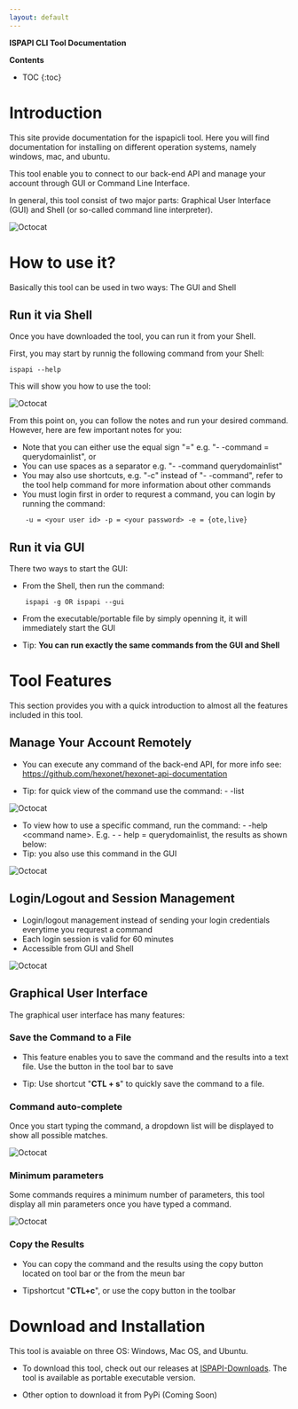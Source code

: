 ```yaml
---
layout: default
---
```


**ISPAPI CLI Tool Documentation**

**Contents**
* TOC
{:toc}

# Introduction

This site provide documentation for the ispapicli tool. Here you will find documentation for installing on different operation systems, namely windows, mac, and ubuntu. 

This tool enable you to connect to our back-end API and manage your account through GUI or Command Line Interface.

In general, this tool consist of two major parts: Graphical User Interface (GUI) and Shell (or so-called command line interpreter).

![Octocat](/assets/doc_img/gui.png)

# How to use it?

Basically this tool can be used in two ways: The GUI and Shell

## Run it via Shell

Once you have downloaded the tool, you can run it from your Shell.

First, you may start by runnig the following command from your Shell:

```
ispapi --help
```

This will show you how to use the tool:

![Octocat](/assets/doc_img/help.png)

From this point on, you can follow the notes and run your desired command.
However, here are few important notes for you:

-   Note that you can either use the equal sign "=" e.g. "- -command = querydomainlist", or
-   You can use spaces as a separator e.g. "- -command querydomainlist"
-   You may also use shortcuts, e.g. "-c" instead of "- -command", refer to the tool help command for more information about other commands
-   You must login first in order to requrest a command, you can login by running the command:

```
    -u = <your user id> -p = <your password> -e = {ote,live}
```

## Run it via GUI

There two ways to start the GUI:

*  From the Shell, then run the command:

```
    ispapi -g OR ispapi --gui
```

*  From the executable/portable file by simply openning it, it will immediately start the GUI

* Tip: **You can run exactly the same commands from the GUI and Shell** 

# Tool Features

This section provides you with a quick introduction to almost all the features included in this tool.

## Manage Your Account Remotely

* You can execute any command of the back-end API, for more info see: https://github.com/hexonet/hexonet-api-documentation

* Tip: for quick view of the command use the command: - -list

![Octocat](/assets/doc_img/list.png)

* To view how to use a specific command, run the command: - -help \<command name>. E.g. - - help = querydomainlist, the results as shown below:
* Tip: you also use this command in the GUI

![Octocat](/assets/doc_img/helpc.png)

## Login/Logout and Session Management

* Login/logout management instead of sending your login credentials everytime you requrest a command
* Each login session is valid for 60 minutes
* Accessible from GUI and Shell

![Octocat](/assets/doc_img/login.png)

## Graphical User Interface

The graphical user interface has many features:

### Save the Command to a File

* This feature enables you to save the command and the results into a text file. Use the button in the tool bar to save

* Tip: Use shortcut "**CTL + s**" to quickly save the command to a file.  

### Command auto-complete

Once you start typing the command, a dropdown list will be displayed to show all possible matches.

![Octocat](/assets/doc_img/autocomplete.png)

### Minimum parameters

Some commands requires a minimum number of parameters, this tool display all min parameters once you have typed a command. 

![Octocat](/assets/doc_img/minparams.png)

### Copy the Results

* You can copy the command and the results using the copy button located on tool bar or the from the meun bar

* Tipshortcut "**CTL+c**", or use the copy button in the toolbar


# Download and Installation

This tool is avaiable on three OS: Windows, Mac OS, and Ubuntu.

* To download this tool, check out our releases at [ISPAPI-Downloads](https://github.com/hexonet/ispapicli/releases). The tool is available as portable executable version. 

* Other option to download it from PyPi (Coming Soon)